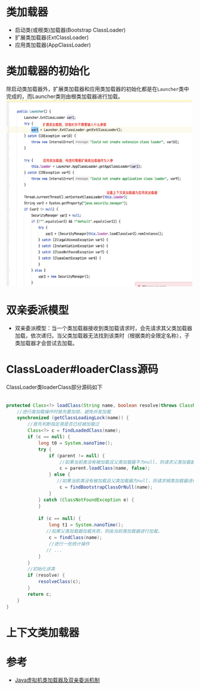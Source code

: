 # 类加载器
- 启动类(或根类)加载器(Bootstrap ClassLoader)
- 扩展类加载器(ExtClassLoader)
- 应用类加载器(AppClassLoader)

# 类加载器的初始化
除启动类加载器外，扩展类加载器和应用类加载器的初始化都是在`Launcher`类中完成的，而Launcher类则由根类加载器进行加载。
<img  src="png/类加载器.png" width="500" height="500"/>

# 双亲委派模型
- 双亲委派模型：当一个类加载器接收到类加载请求时，会先请求其父类加载器加载，依次递归，当父类加载器无法找到该类时（根据类的全限定名称），子类加载器才会尝试去加载。

# ClassLoader#loaderClass源码
ClassLoader类loaderClass部分源码如下
```java

protected Class<?> loadClass(String name, boolean resolve)throws ClassNotFoundException{
    //进行类加载操作时首先要加锁，避免并发加载
    synchronized (getClassLoadingLock(name)) {
        //首先判断指定类是否已经被加载过
        Class<?> c = findLoadedClass(name);
        if (c == null) {
            long t0 = System.nanoTime();
            try {
                if (parent != null) {
                    //如果当前类没有被加载且父类加载器不为null，则请求父类加载器进行加载操作
                    c = parent.loadClass(name, false);
                } else {
                   //如果当前类没有被加载且父类加载器为null，则请求根类加载器进行加载操作
                    c = findBootstrapClassOrNull(name);
                }
            } catch (ClassNotFoundException e) {
            }

            if (c == null) {
                long t1 = System.nanoTime();
               //如果父类加载器加载失败，则由当前类加载器进行加载，
                c = findClass(name);
                //进行一些统计操作
               // ...
            }
        }
        //初始化该类
        if (resolve) {
            resolveClass(c);
        }
        return c;
    }
}

```

# 上下文类加载器

# 参考
- [Java虚拟机类加载器及双亲委派机制](https://www.cnblogs.com/secbro/p/11759046.html)



